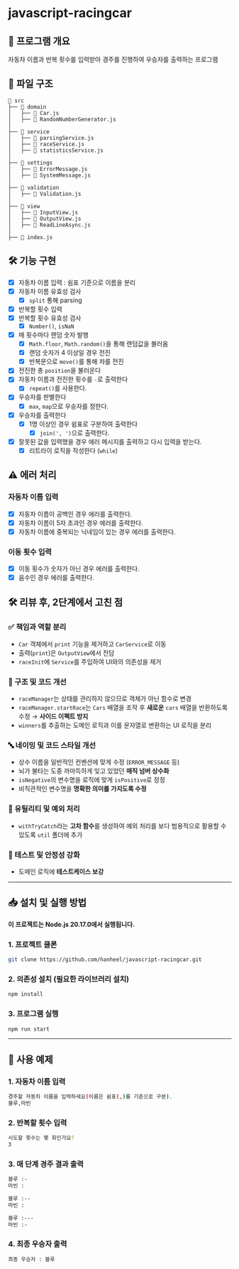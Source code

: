 # javascript-racingcar

## 📍 프로그램 개요

자동차 이름과 반복 횟수를 입력받아 경주를 진행하여 우승자를 출력하는 프로그램

## 📁 파일 구조

```
📂 src
├── 📂 domain
│   ├── 📄 Car.js
│   ├── 📄 RandomNumberGenerator.js
│
├── 📂 service
│   ├── 📄 parsingService.js
│   ├── 📄 raceService.js
│   ├── 📄 statisticsService.js
│
├── 📂 settings
│   ├── 📄 ErrorMessage.js
│   ├── 📄 SystemMessage.js
│
├── 📂 validation
│   ├── 📄 Validation.js
│
├── 📂 view
│   ├── 📄 InputView.js
│   ├── 📄 OutputView.js
│   ├── 📄 ReadLineAsync.js
│
├── 📄 index.js
```

## 🛠️ 기능 구현

- [x] 자동차 이름 입력 : 쉼표 기준으로 이름을 분리
- [x] 자동차 이름 유효성 검사
  - [x] `split` 통해 parsing
- [x] 반복할 횟수 입력
- [x] 반복할 횟수 유효성 검사
  - [x] `Number()`, `isNaN`
- [x] 매 횟수마다 랜덤 숫자 발행
  - [x] `Math.floor`, `Math.random()`을 통해 랜덤값을 불러옴
  - [x] 랜덤 숫자가 4 이상일 경우 전진
  - [x] 반복문으로 `move()`를 통해 차를 전진
- [x] 전진한 총 `position`을 불러온다
- [x] 자동차 이름과 전진한 횟수를 `-`로 출력한다
  - [x] `repeat()`를 사용한다.
- [x] 우승자를 판별한다
  - [x] `max`, `map`으로 우승자를 정한다.
- [x] 우승자를 출력한다
  - [x] 1명 이상인 경우 쉼표로 구분하여 출력한다
    - [x] `join(', ')`으로 출력한다.
- [x] 잘못된 값을 입력했을 경우 에러 메시지를 출력하고 다시 입력을 받는다.
  - [x] 리트라이 로직을 작성한다 (`while`)

## ⚠️ 에러 처리

### 자동차 이름 입력

- [x] 자동차 이름이 공백인 경우 에러를 출력한다.
- [x] 자동차 이름이 5자 초과인 경우 에러를 출력한다.
- [x] 자동차 이름에 중복되는 닉네임이 있는 경우 에러를 출력한다.

### 이동 횟수 입력

- [x] 이동 횟수가 숫자가 아닌 경우 에러를 출력한다.
- [x] 음수인 경우 에러를 출력한다.

## 🛠 리뷰 후, 2단계에서 고친 점

### ✅ 책임과 역할 분리

- `Car` 객체에서 `print` 기능을 제거하고 `CarService`로 이동
- 출력(`print`)은 `OutputView`에서 전담
- `raceInit`에 `Service`를 주입하여 UI와의 의존성을 제거

### 🔄 구조 및 코드 개선

- `raceManager`는 상태를 관리하지 않으므로 객체가 아닌 함수로 변경
- `raceManager.startRace`는 `Cars` 배열을 조작 후 **새로운** `cars` 배열을 반환하도록 수정 → **사이드 이펙트 방지**
- `winners`를 추출하는 도메인 로직과 이를 문자열로 변환하는 UI 로직을 분리

### 🔤 네이밍 및 코드 스타일 개선

- 상수 이름을 일반적인 컨벤션에 맞게 수정 (`ERROR_MESSAGE` 등)
- 뇌가 불타는 도중 까마득하게 잊고 있었던 **매직 넘버 상수화**
- `isNegative`의 변수명을 로직에 맞게 `isPositive`로 정정
- 비직관적인 변수명을 **명확한 의미를 가지도록 수정**

### 🔧 유틸리티 및 예외 처리

- `withTryCatch`라는 **고차 함수**를 생성하여 예외 처리를 보다 범용적으로 활용할 수 있도록 `util` 폴더에 추가

### 🧪 테스트 및 안정성 강화

- 도메인 로직에 **테스트케이스 보강**

---

## 📥 설치 및 실행 방법

**이 프로젝트는 Node.js 20.17.0에서 실행됩니다.**

### 1. 프로젝트 클론

```bash
git clone https://github.com/hanheel/javascript-racingcar.git
```

### 2. 의존성 설치 (필요한 라이브러리 설치)

```bash
npm install
```

### 3. 프로그램 실행

```bash
npm run start
```

---

## 📄 사용 예제

### 1. 자동차 이름 입력

```bash
경주할 자동차 이름을 입력하세요(이름은 쉼표(,)를 기준으로 구분).
블루,마빈
```

### 2. 반복할 횟수 입력

```bash
시도할 횟수는 몇 회인가요?
3
```

### 3. 매 단계 경주 결과 출력

```bash
블루 :-
마빈 :

블루 :--
마빈 :

블루 :---
마빈 :-
```

### 4. 최종 우승자 출력

```bash
최종 우승자 : 블루
```
